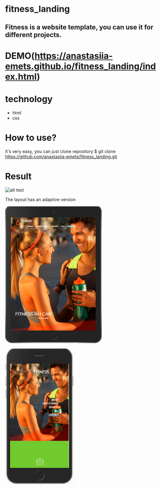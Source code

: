 # fitness_landing
Fitness is a website template, you can use it for different projects.
---
# DEMO(https://anastasiia-emets.github.io/fitness_landing/index.html)
# technology
- html
- css
# How to use?
it's very easy, you can just сlone repository 
$ git clone https://github.com/anastasiia-emets/fitness_landing.git
# Result
![alt text](https://raw.githubusercontent.com/bootstrapthemesco/fitness-html-one-page-bootstrap-template/master/Fitness.jpg)

The layout has an adaptive version 


![alt text](https://github.com/anastasiia-emets/fitness_landing/blob/master/Untitled-1.png "fitness")

![alt text](https://github.com/anastasiia-emets/fitness_landing/blob/master/Untitled1.png "fitness")

